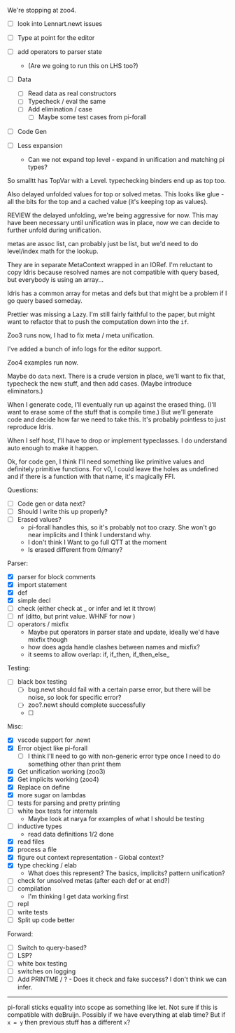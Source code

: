 
We're stopping at zoo4.


- [ ] look into Lennart.newt issues
- [ ] Type at point for the editor
- [ ] add operators to parser state
  - (Are we going to run this on LHS too?)

- [ ] Data
  - [ ] Read data as real constructors
  - [ ] Typecheck / eval the same
  - [ ] Add elimination / case
    - [ ] Maybe some test cases from pi-forall
- [ ] Code Gen
- [ ] Less expansion
  - Can we not expand top level - expand in unification and matching pi types?

So smalltt has TopVar with a Level. typechecking binders end up as top too.

Also delayed unfolded values for top or solved metas. This looks like glue - all the bits for the top and a cached value (it's keeping top as values).

REVIEW the delayed unfolding, we're being aggressive for now. This may have been necessary until unification was in place, now we can decide to further unfold during unification.

metas are assoc list, can probably just be list, but we'd need to do level/index math for the lookup.

They are in separate MetaContext wrapped in an IORef. I'm reluctant to copy Idris because resolved names are not compatible with query based, but everybody is using an array...

Idris has a common array for metas and defs but that might be a problem if I go query based someday.

Prettier was missing a Lazy.  I'm still fairly faithful to the paper, but might want to refactor that to push the computation down into the `if`.

Zoo3 runs now, I had to fix meta / meta unification.

I've added a bunch of info logs for the editor support.

Zoo4 examples run now.

Maybe do `data` next.  There is a crude version in place, we'll want to fix that, typecheck the new stuff, and then add cases. (Maybe introduce eliminators.)

When I generate code, I'll eventually run up against the erased thing. (I'll want to erase some of the stuff that is compile time.)  But we'll generate code and decide how far we need to take this.  It's probably pointless to just reproduce Idris.

When I self host, I'll have to drop or implement typeclasses. I do understand auto enough to make it happen.

Ok, for code gen, I think I'll need something like primitive values and definitely primitive functions. For v0, I could leave the holes as undefined and if there is a function with that name, it's magically FFI.

Questions:
- [ ] Code gen or data next?
- [ ] Should I write this up properly?
- [ ] Erased values?
  - pi-forall handles this, so it's probably not too crazy. She won't go near implicits and I think I understand why.
  - I don't think I Want to go full QTT at the moment
  - Is erased different from 0/many?

Parser:
- [x] parser for block comments
- [x] import statement
- [x] def
- [x] simple decl
- [ ] check (either check at _ or infer and let it throw)
- [ ] nf (ditto, but print value. WHNF for now    )
- [ ] operators / mixfix
  - Maybe put operators in parser state and update, ideally we'd have mixfix though
  - how does agda handle clashes between names and mixfix?
  - it seems to allow overlap: if, if_then, if_then_else_

Testing:

- [ ] black box testing
  - [ ] bug.newt should fail with a certain parse error, but there will be noise, so look for specific error?
  - [ ] zoo?.newt should complete successfully
  - [ ]

Misc:
- [x] vscode support for .newt
- [x] Error object like pi-forall
  - [ ] I think I'll need to go with non-generic error type once I need to do something other than print them
- [x] Get unification working (zoo3)
- [x] Get implicits working (zoo4)
- [x] Replace on define
- [x] more sugar on lambdas
- [ ] tests for parsing and pretty printing
- [ ] white box tests for internals
  - Maybe look at narya for examples of what I should be testing
- [ ] inductive types
  - read data definitions 1/2 done
- [x] read files
- [x] process a file
- [x] figure out context representation - Global context?
- [x] type checking / elab
  - What does this represent? The basics, implicits? pattern unification?
- [ ] check for unsolved metas (after each def or at end?)
- [ ] compilation
  - I'm thinking I get data working first
- [ ] repl
- [ ] write tests
- [ ] Split up code better

Forward:

- [ ] Switch to query-based?
- [ ] LSP?
- [ ] white box testing
- [ ] switches on logging
- [ ] Add PRINTME / ? - Does it check and fake success? I don't think we can infer.

----

pi-forall sticks equality into scope as something like let. Not sure if this is compatible with deBruijn.  Possibly if we have everything at elab time?  But if `x = y` then previous stuff has a different `x`?

